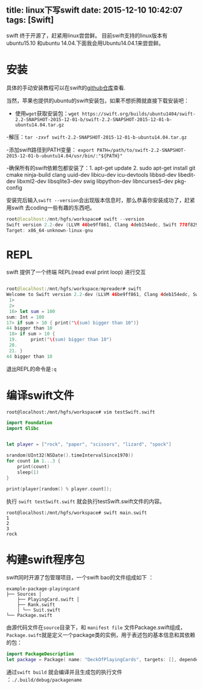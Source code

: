 title: linux下写swift
date: 2015-12-10 10:42:07
tags: [Swift]
---
swift 终于开源了，赶紧用linux尝尝鲜。
目前swift支持的linux版本有 ubuntu15.10 和ubuntu 14.04.下面我会用Ubuntu14.04.1来尝尝鲜。


安装
=====
具体的手动安装教程可以在swift的[github仓库](https://github.com/apple/swift)查看.

当然，苹果也提供的ubuntu的swift安装包，如果不想折腾就直接下载安装吧：
- 使用`wget`获取安装包：`wget https://swift.org/builds/ubuntu1404/swift-2.2-SNAPSHOT-2015-12-01-b/swift-2.2-SNAPSHOT-2015-12-01-b-ubuntu14.04.tar.gz`

-解压：`tar -zxvf swift-2.2-SNAPSHOT-2015-12-01-b-ubuntu14.04.tar.gz`

-添加swift路径到PATH变量： `export PATH=/path/to/swift-2.2-SNAPSHOT-2015-12-01-b-ubuntu14.04/usr/bin/:"${PATH}"`

-确保所有的swift依赖包都安装了：1. apt-get update  2. sudo apt-get install git cmake ninja-build clang uuid-dev libicu-dev icu-devtools libbsd-dev libedit-dev libxml2-dev libsqlite3-dev swig libpython-dev libncurses5-dev pkg-config

安装完后输入`swift --version`会出现版本信息时，那么恭喜你安装成功了，赶紧用swift 去coding一些有趣的东西吧。
```swift
root@localhost:/mnt/hgfs/workspace# swift --version
Swift version 2.2-dev (LLVM 46be9ff861, Clang 4deb154edc, Swift 778f82939c)
Target: x86_64-unknown-linux-gnu
```


REPL
=====
swift 提供了一个终端 REPL(read eval print loop) 进行交互
```swift

root@localhost:/mnt/hgfs/workspace/mpreader# swift
Welcome to Swift version 2.2-dev (LLVM 46be9ff861, Clang 4deb154edc, Swift 778f82939c). Type :help for assistance.
 1>  
 2>  
 16> let sum = 100
sum: Int = 100
17> if sum > 10 { print("\(sum) bigger than 10")}
44 bigger than 10
 18> if sum > 10 { 
 19.     print("\(sum) bigger than 10") 
 20.  
 21. } 
44 bigger than 10
```
退出REPL的命令是`:q`

编译swift文件
=====
`root@localhost:/mnt/hgfs/workspace# vim testSwift.swift`
```swift
import Foundation
import Glibc


let player = ["rock", "paper", "scissors", "lizard", "spock"]

srandom(UInt32(NSDate().timeIntervalSince1970))
for count in 1...3 {
    print(count)
    sleep(1)
}

print(player[random() % player.count]);
```

执行 `swift testSwift.swift` 就会执行testSwift.swift文件的内容。
```shell
root@localhost:/mnt/hgfs/workspace# swift main.swift 
1
2
3
rock
```

构建swift程序包
======
swift同时开源了包管理项目，一个swift bao的文件组成如下 ：
```
example-package-playingcard 
├── Sources │ 
    ├── PlayingCard.swift │ 
    ├── Rank.swift 
    │ └── Suit.swift 
└── Package.swift
```
由源代码文件在`source`目录下，和 `manifest file` 文件Package.swift组成，`Package.swift`就是定义一个package类的实例，用于表述包的基本信息和其依赖的包：
```swift
import PackageDescription 
let package = Package( name: "DeckOfPlayingCards", targets: [], dependencies: [ .Package(url: "https://github.com/apple/example-package-fisheryates.git", majorVersion: 1), .Package(url: "https://github.com/apple/example-package-playingcard.git", majorVersion: 1), ] )
```
通过`swift build` 就会编译并且生成包的执行文件 ：`./.build/debug/packagename`
